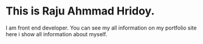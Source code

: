 # This is Raju Ahmmad Hridoy.
I am front end developer. You can see my all information on my portfolio site here i show all information about myself.